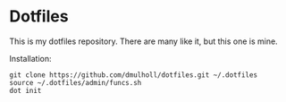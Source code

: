 # Dotfiles

This is my dotfiles repository. There are many like it, but this one is mine.

Installation:

    git clone https://github.com/dmulholl/dotfiles.git ~/.dotfiles
    source ~/.dotfiles/admin/funcs.sh
    dot init
